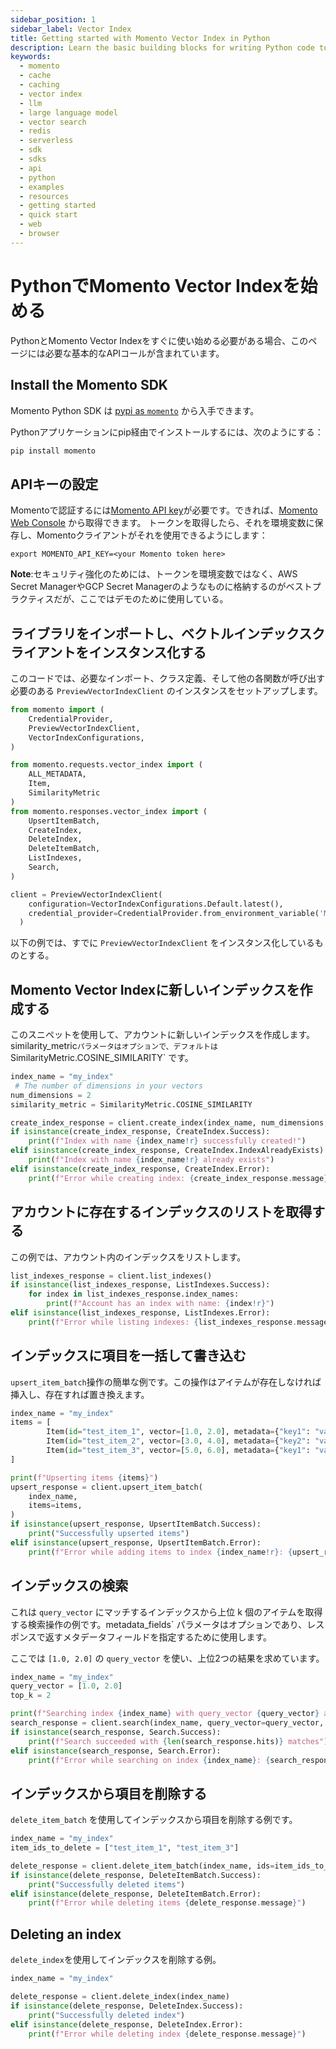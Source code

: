 ```yaml
---
sidebar_position: 1
sidebar_label: Vector Index
title: Getting started with Momento Vector Index in Python
description: Learn the basic building blocks for writing Python code to interact with Momento Vector Index.
keywords:
  - momento
  - cache
  - caching
  - vector index
  - llm
  - large language model
  - vector search
  - redis
  - serverless
  - sdk
  - sdks
  - api
  - python
  - examples
  - resources
  - getting started
  - quick start
  - web
  - browser
---
```


# PythonでMomento Vector Indexを始める

PythonとMomento Vector Indexをすぐに使い始める必要がある場合、このページには必要な基本的なAPIコールが含まれています。

## Install the Momento SDK

Momento Python SDK は [pypi as `momento`](https://pypi.org/project/momento/) から入手できます。

Pythonアプリケーションにpip経由でインストールするには、次のようにする：

```bash
pip install momento
```

## APIキーの設定

Momentoで認証するには[Momento API key](/cache/develop/authentication/api-keys)が必要です。できれば、[Momento Web Console](https://console.gomomento.com/caches) から取得できます。
トークンを取得したら、それを環境変数に保存し、Momentoクライアントがそれを使用できるようにします：

```
export MOMENTO_API_KEY=<your Momento token here>
```

**Note**:セキュリティ強化のためには、トークンを環境変数ではなく、AWS Secret ManagerやGCP Secret Managerのようなものに格納するのがベストプラクティスだが、ここではデモのために使用している。

## ライブラリをインポートし、ベクトルインデックスクライアントをインスタンス化する

このコードでは、必要なインポート、クラス定義、そして他の各関数が呼び出す必要のある `PreviewVectorIndexClient` のインスタンスをセットアップします。

```python
from momento import (
    CredentialProvider,
    PreviewVectorIndexClient,
    VectorIndexConfigurations,
)

from momento.requests.vector_index import (
    ALL_METADATA,
    Item,
    SimilarityMetric
)
from momento.responses.vector_index import (
    UpsertItemBatch,
    CreateIndex,
    DeleteIndex,
    DeleteItemBatch,
    ListIndexes,
    Search,
)

client = PreviewVectorIndexClient(
    configuration=VectorIndexConfigurations.Default.latest(),
    credential_provider=CredentialProvider.from_environment_variable('MOMENTO_API_KEY')
  )
```

以下の例では、すでに `PreviewVectorIndexClient` をインスタンス化しているものとする。

## Momento Vector Indexに新しいインデックスを作成する

このスニペットを使用して、アカウントに新しいインデックスを作成します。similarity_metric`パラメータはオプションで、デフォルトは `SimilarityMetric.COSINE_SIMILARITY` です。

```python
index_name = "my_index"
 # The number of dimensions in your vectors
num_dimensions = 2
similarity_metric = SimilarityMetric.COSINE_SIMILARITY

create_index_response = client.create_index(index_name, num_dimensions, similarity_metric)
if isinstance(create_index_response, CreateIndex.Success):
    print(f"Index with name {index_name!r} successfully created!")
elif isinstance(create_index_response, CreateIndex.IndexAlreadyExists):
    print(f"Index with name {index_name!r} already exists")
elif isinstance(create_index_response, CreateIndex.Error):
    print(f"Error while creating index: {create_index_response.message}")
```

## アカウントに存在するインデックスのリストを取得する

この例では、アカウント内のインデックスをリストします。

```python
list_indexes_response = client.list_indexes()
if isinstance(list_indexes_response, ListIndexes.Success):
    for index in list_indexes_response.index_names:
        print(f"Account has an index with name: {index!r}")
elif isinstance(list_indexes_response, ListIndexes.Error):
    print(f"Error while listing indexes: {list_indexes_response.message}")
```

## インデックスに項目を一括して書き込む

`upsert_item_batch`操作の簡単な例です。この操作はアイテムが存在しなければ挿入し、存在すれば置き換えます。

```python
index_name = "my_index"
items = [
        Item(id="test_item_1", vector=[1.0, 2.0], metadata={"key1": "value1"}),
        Item(id="test_item_2", vector=[3.0, 4.0], metadata={"key2": "value2"}),
        Item(id="test_item_3", vector=[5.0, 6.0], metadata={"key1": "value3", "key3": "value3"}),
]

print(f"Upserting items {items}")
upsert_response = client.upsert_item_batch(
    index_name,
    items=items,
)
if isinstance(upsert_response, UpsertItemBatch.Success):
    print("Successfully upserted items")
elif isinstance(upsert_response, UpsertItemBatch.Error):
    print(f"Error while adding items to index {index_name!r}: {upsert_response.message}")
```

## インデックスの検索

これは `query_vector` にマッチするインデックスから上位 k 個のアイテムを取得する検索操作の例です。metadata_fields` パラメータはオプションであり、レスポンスで返すメタデータフィールドを指定するために使用します。

ここでは `[1.0, 2.0]` の `query_vector` を使い、上位2つの結果を求めています。


```python
index_name = "my_index"
query_vector = [1.0, 2.0]
top_k = 2

print(f"Searching index {index_name} with query_vector {query_vector} and top {top_k} elements")
search_response = client.search(index_name, query_vector=query_vector, top_k=top_k, metadata_fields=ALL_METADATA)
if isinstance(search_response, Search.Success):
    print(f"Search succeeded with {len(search_response.hits)} matches")
elif isinstance(search_response, Search.Error):
    print(f"Error while searching on index {index_name}: {search_response.message}")
```

## インデックスから項目を削除する

`delete_item_batch` を使用してインデックスから項目を削除する例です。

```python
index_name = "my_index"
item_ids_to_delete = ["test_item_1", "test_item_3"]

delete_response = client.delete_item_batch(index_name, ids=item_ids_to_delete)
if isinstance(delete_response, DeleteItemBatch.Success):
    print("Successfully deleted items")
elif isinstance(delete_response, DeleteItemBatch.Error):
    print(f"Error while deleting items {delete_response.message}")
```

## Deleting an index

`delete_index`を使用してインデックスを削除する例。

```python
index_name = "my_index"

delete_response = client.delete_index(index_name)
if isinstance(delete_response, DeleteIndex.Success):
    print("Successfully deleted index")
elif isinstance(delete_response, DeleteIndex.Error):
    print(f"Error while deleting index {delete_response.message}")
```
